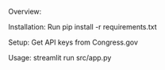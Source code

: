 Overview:

Installation: Run pip install -r requirements.txt

Setup: Get API keys from Congress.gov

Usage: streamlit run src/app.py




